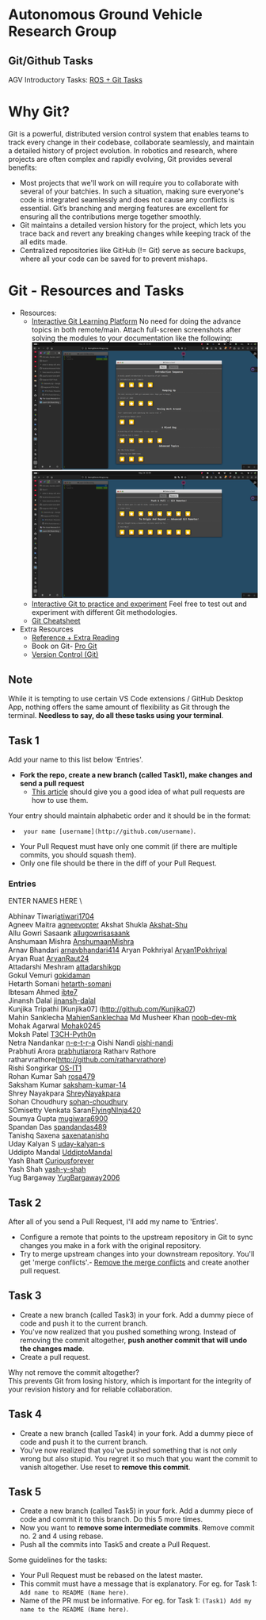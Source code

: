 # Autonomous Ground Vehicle Research Group
## Git/Github Tasks

AGV Introductory Tasks: [ROS + Git Tasks](https://docs.google.com/document/d/1qB52Gc9wp9AnijAUdmTTTuANuoRfPfMC2oy5u0SS7iQ/edit?usp=sharing)

# Why Git?

Git is a powerful, distributed version control system that enables teams to track every change in their codebase, collaborate seamlessly, and maintain a detailed history of project evolution. In robotics and research, where projects are often complex and rapidly evolving, Git provides several benefits:
- Most projects that we'll work on will require you to collaborate with several of your batchies. In such a situation, making sure everyone's code is integrated seamlessly and does not cause any conflicts is essential. Git’s branching and merging features are excellent for ensuring all the contributions merge together smoothly.
- Git maintains a detailed version history for the project, which lets you trace back and revert any breaking changes while keeping track of the all edits made.
- Centralized repositories like GitHub (!= Git) serve as secure backups, where all your code can be saved for to prevent mishaps.

# Git - Resources and Tasks

- Resources:
  - [Interactive Git Learning Platform](https://learngitbranching.js.org) No need for doing the advance topics in both remote/main. Attach full-screen screenshots after solving the modules to your documentation like the following:
    ![](images/learngitbranching-ss1.png) ![](images/learngitbranching-ss2.png)
  - [Interactive Git to practice and experiment](https://www.msyamkumar.com/cs320/learnGitBranching/index.html) Feel free to test out and experiment with different Git methodologies.
  - [Git Cheatsheet](https://github.github.com/training-kit/downloads/github-git-cheat-sheet/)
- Extra Resources 
  - [Reference + Extra Reading](http://gitimmersion.com/index.html)
  - Book on Git- [Pro Git](http://git-scm.com/book/en/v2)
  - [Version Control (Git)](https://missing.csail.mit.edu/2020/version-control/)

## Note

While it is tempting to use certain VS Code extensions / GitHub Desktop App, nothing offers the same amount of flexibility as Git through the terminal. **Needless to say, do all these tasks using your terminal**.

## Task 1

Add your name to this list below 'Entries'.

- **Fork the repo, create a new branch (called Task1), make changes and send a pull request**
  - [This article](https://help.github.com/articles/using-pull-requests/) should give you a good idea of what pull requests are how to use them.

Your entry should maintain alphabetic order and it should be in the format:
   * ` your name [username](http://github.com/username)`.  


- Your Pull Request must have only one commit (if there are multiple commits, you should squash them). 
- Only one file should be there in the diff of your Pull Request.

### Entries

ENTER NAMES HERE \

Abhinav Tiwari[atiwari1704](https://github.com/atiwari1704)  
Agneev Maitra [agneevopter](http://github.com/agneevopter) 
Akshat Shukla [Akshat-Shu](https://github.com/Akshat-Shu)  
Allu Gowri Sasaank [allugowrisasaank](https://github.com/allugowrisasaank)  
Anshumaan Mishra [AnshumaanMishra](https://github.com/AnshumaanMishra)  
Arnav Bhandari [arnavbhandari414](https://github.com/arnavbhandari414) 
Aryan Pokhriyal [Aryan1Pokhriyal](https://github.com/Aryan1Pokhriyal)  
Aryan Ruat [AryanRaut24](https://github.com/AryanRaut24)  
Attadarshi Meshram [attadarshikgp](https://github.com/attadarshikgp)  
Gokul Vemuri [gokidaman](http://github.com/gokidaman)  
Hetarth Somani [hetarth-somani](https://github.com/hetarth-somani)  
Ibtesam Ahmed [ibte7](http://github.com/ibte7)  
Jinansh Dalal [jinansh-dalal](http://github.com/jinansh-dalal)  
Kunjika Tripathi [Kunjika07] (http://github.com/Kunjika07)  
Mahin Sanklecha [MahienSanklechaa](https://github.com/MahienSanklechaa)
Md Musheer Khan [noob-dev-mk](http://github.com/noob-dev-mk)  
Mohak Agarwal [Mohak0245](https://github.com/Mohak0245)  
Moksh Patel [T3CH-Pyth0n](https://github.com/T3CH-Pyth0n)  
Netra Nandankar [n-e-t-r-a](https://github.com/n-e-t-r-a)
Oishi Nandi [oishi-nandi](http://github.com/oishi-nandi)  
Prabhuti Arora [prabhutiarora](https://github.com/prabhutiarora)
Ratharv Rathore ratharvrathore(http://github.com/ratharvrathore)  
Rishi Songirkar [OS-IT1](https://github.com/OS-IT1)  
Rohan Kumar Sah [rosa479](https://github.com/rosa479)  
Saksham Kumar [saksham-kumar-14](https://github.com/saksham-kumar-14)  
Shrey Nayakpara [ShreyNayakpara](https://github.com/ShreyNayakpara)  
Sohan Choudhury [sohan-choudhury](https://github.com/spak1235)  
SOmisetty Venkata Saran[FlyingNInja420](http://github.com/FlyingNInja420)  
Soumya Gupta [mugiwara6900](http://github.com/mugiwara6900)  
Spandan Das [spandandas489](http://github.com/spandandas489)  
Tanishq Saxena [saxenatanishq](https://github.com/saxenatanishq)  
Uday Kalyan S [uday-kalyan-s](http://github.com/uday-kalyan-s)  
Uddipto Mandal [UddiptoMandal](https://github.com/UddiptoMandal)  
Yash Bhatt [Curiousforever](https://github.com/Curiousforever)  
Yash Shah [yash-y-shah](https://github.com/yash-y-shah)  
Yug Bargaway [YugBargaway2006](https://github.com/YugBargaway2006)  

## Task 2

After all of you send a Pull Request, I'll add my name to 'Entries'. 

- Configure a remote that points to the upstream repository in Git to sync changes you make in a fork with the original repository. 
- Try to merge upstream changes into your downstream repository. You'll get 'merge conflicts'.- [Remove the merge conflicts](https://help.github.com/en/articles/resolving-a-merge-conflict-using-the-command-line) and create another pull request.


## Task 3

- Create a new branch (called Task3) in your fork. Add a dummy piece of code and push it to the current branch. 
- You've now realized that you pushed something wrong. Instead of removing the commit altogether, **push another commit that will undo the changes made**. 
- Create a pull request.

Why not remove the commit altogether? \
This prevents Git from losing history, which is important for the integrity of your revision history and for reliable collaboration.

##  Task 4

- Create a new branch (called Task4) in your fork. Add a dummy piece of code and push it to the current branch. 
- You've now realized that you've pushed something that is not only wrong but also stupid. You regret it so much that you want the commit to vanish altogether. 
Use reset to **remove this commit**. 

## Task 5

- Create a new branch (called Task5) in your fork. Add a dummy piece of code and commit it to this branch. Do this 5 more times. 
- Now you want to **remove some intermediate commits**. Remove commit no. 2 and 4 using rebase.
- Push all the commits into Task5 and create a Pull Request.


Some guidelines for the tasks:

* Your Pull Request must be rebased on the latest master.  
* This commit must have a message that is explanatory. For eg. for Task 1: `Add name to README (Name here)`.
* Name of the PR must be informative. For eg. for Task 1: `(Task1) Add my name to the README (Name here)`.


